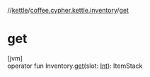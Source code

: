 //[kettle](../../index.md)/[coffee.cypher.kettle.inventory](index.md)/[get](get.md)

# get

[jvm]\
operator fun Inventory.[get](get.md)(slot: [Int](https://kotlinlang.org/api/latest/jvm/stdlib/kotlin/-int/index.html)): ItemStack
